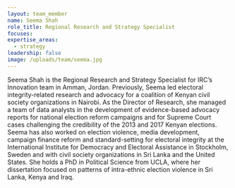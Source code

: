 ```yaml
---
layout: team_member
name: Seema Shah
role_title: Regional Research and Strategy Specialist
focuses:
expertise_areas:
  - strategy
leadership: false
image: /uploads/team/seema.jpg
---
```


Seema Shah is the Regional Research and Strategy Specialist for IRC’s Innovation team in Amman, Jordan. Previously, Seema led electoral integrity-related research and advocacy for a coalition of Kenyan civil society organizations in Nairobi. As the Director of Research, she managed a team of data analysts in the development of evidence-based advocacy reports for national election reform campaigns and for Supreme Court cases challenging the credibility of the 2013 and 2017 Kenyan elections. Seema has also worked on election violence, media development, campaign finance reform and standard-setting for electoral integrity at the International Institute for Democracy and Electoral Assistance in Stockholm, Sweden and with civil society organizations in Sri Lanka and the United States. She holds a PhD in Political Science from UCLA, where her dissertation focused on patterns of intra-ethnic election violence in Sri Lanka, Kenya and Iraq.
